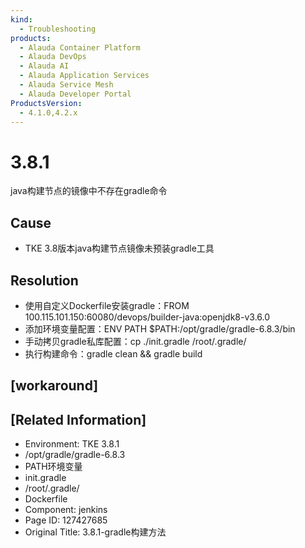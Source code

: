 ```yaml
---
kind:
  - Troubleshooting
products:
  - Alauda Container Platform
  - Alauda DevOps
  - Alauda AI
  - Alauda Application Services
  - Alauda Service Mesh
  - Alauda Developer Portal
ProductsVersion:
  - 4.1.0,4.2.x
---
```

<!-- A type of document that involves encountering a fault, diagnosing it, performing root cause analysis, and providing solutions. -->

# 3.8.1

java构建节点的镜像中不存在gradle命令

## Cause
- TKE 3.8版本java构建节点镜像未预装gradle工具

## Resolution
- 使用自定义Dockerfile安装gradle：FROM 100.115.101.150:60080/devops/builder-java:openjdk8-v3.6.0
- 添加环境变量配置：ENV PATH $PATH:/opt/gradle/gradle-6.8.3/bin
- 手动拷贝gradle私库配置：cp ./init.gradle /root/.gradle/
- 执行构建命令：gradle clean && gradle build

## [workaround]

## [Related Information]
- Environment: TKE 3.8.1
- /opt/gradle/gradle-6.8.3
- PATH环境变量
- init.gradle
- /root/.gradle/
- Dockerfile
- Component: jenkins
- Page ID: 127427685
- Original Title: 3.8.1-gradle构建方法

